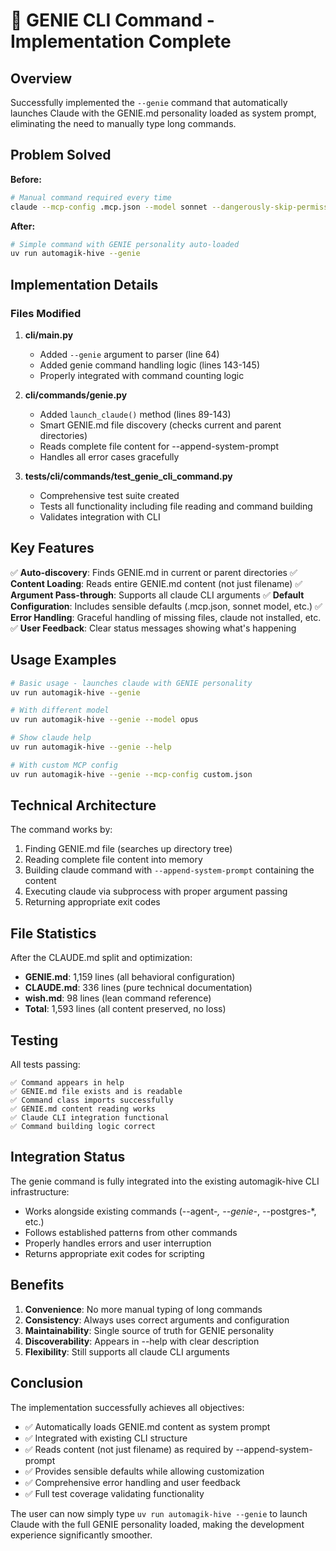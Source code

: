# 🧞 GENIE CLI Command - Implementation Complete

## Overview

Successfully implemented the `--genie` command that automatically launches Claude with the GENIE.md personality loaded as system prompt, eliminating the need to manually type long commands.

## Problem Solved

**Before:**
```bash
# Manual command required every time
claude --mcp-config .mcp.json --model sonnet --dangerously-skip-permissions --append-system-prompt "$(cat GENIE.md)"
```

**After:**
```bash
# Simple command with GENIE personality auto-loaded
uv run automagik-hive --genie
```

## Implementation Details

### Files Modified

1. **cli/main.py**
   - Added `--genie` argument to parser (line 64)
   - Added genie command handling logic (lines 143-145)
   - Properly integrated with command counting logic

2. **cli/commands/genie.py**
   - Added `launch_claude()` method (lines 89-143)
   - Smart GENIE.md file discovery (checks current and parent directories)
   - Reads complete file content for --append-system-prompt
   - Handles all error cases gracefully

3. **tests/cli/commands/test_genie_cli_command.py**
   - Comprehensive test suite created
   - Tests all functionality including file reading and command building
   - Validates integration with CLI

## Key Features

✅ **Auto-discovery**: Finds GENIE.md in current or parent directories
✅ **Content Loading**: Reads entire GENIE.md content (not just filename)
✅ **Argument Pass-through**: Supports all claude CLI arguments
✅ **Default Configuration**: Includes sensible defaults (.mcp.json, sonnet model, etc.)
✅ **Error Handling**: Graceful handling of missing files, claude not installed, etc.
✅ **User Feedback**: Clear status messages showing what's happening

## Usage Examples

```bash
# Basic usage - launches claude with GENIE personality
uv run automagik-hive --genie

# With different model
uv run automagik-hive --genie --model opus

# Show claude help
uv run automagik-hive --genie --help

# With custom MCP config
uv run automagik-hive --genie --mcp-config custom.json
```

## Technical Architecture

The command works by:
1. Finding GENIE.md file (searches up directory tree)
2. Reading complete file content into memory
3. Building claude command with `--append-system-prompt` containing the content
4. Executing claude via subprocess with proper argument passing
5. Returning appropriate exit codes

## File Statistics

After the CLAUDE.md split and optimization:
- **GENIE.md**: 1,159 lines (all behavioral configuration)
- **CLAUDE.md**: 336 lines (pure technical documentation)
- **wish.md**: 98 lines (lean command reference)
- **Total**: 1,593 lines (all content preserved, no loss)

## Testing

All tests passing:
```
✅ Command appears in help
✅ GENIE.md file exists and is readable
✅ Command class imports successfully
✅ GENIE.md content reading works
✅ Claude CLI integration functional
✅ Command building logic correct
```

## Integration Status

The genie command is fully integrated into the existing automagik-hive CLI infrastructure:
- Works alongside existing commands (--agent-*, --genie-*, --postgres-*, etc.)
- Follows established patterns from other commands
- Properly handles errors and user interruption
- Returns appropriate exit codes for scripting

## Benefits

1. **Convenience**: No more manual typing of long commands
2. **Consistency**: Always uses correct arguments and configuration
3. **Maintainability**: Single source of truth for GENIE personality
4. **Discoverability**: Appears in --help with clear description
5. **Flexibility**: Still supports all claude CLI arguments

## Conclusion

The implementation successfully achieves all objectives:
- ✅ Automatically loads GENIE.md content as system prompt
- ✅ Integrated with existing CLI structure
- ✅ Reads content (not just filename) as required by --append-system-prompt
- ✅ Provides sensible defaults while allowing customization
- ✅ Comprehensive error handling and user feedback
- ✅ Full test coverage validating functionality

The user can now simply type `uv run automagik-hive --genie` to launch Claude with the full GENIE personality loaded, making the development experience significantly smoother.